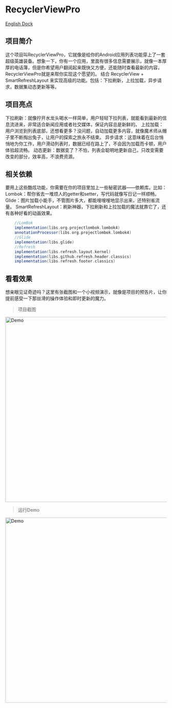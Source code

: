 # RecyclerViewPro

[English Dock](https://github.com/uyevan/RecyclerViewPro/blob/master/README.md)

## 项目简介

这个项目叫RecyclerViewPro，它就像是给你的Android应用列表功能穿上了一套超级英雄装备。想象一下，你有一个应用，里面有很多信息需要展示，就像一本厚厚的电话簿，但是你希望用户翻阅起来既快又方便，还能随时查看最新的内容，RecyclerViewPro就是来帮你实现这个愿望的。
结合 RecyclerView + SmartRefreshLayout 来实现高级的功能。包括：下拉刷新，上拉加载，异步请求，数据集动态更新等等。

## 项目亮点

下拉刷新：就像拧开水龙头喝水一样简单，用户轻轻下拉列表，就能看到最新的信息流进来，非常适合新闻应用或者社交媒体，保证内容总是新鲜的。
上拉加载：用户浏览到列表底部，还想看更多？没问题，自动加载更多内容，就像魔术师从帽子里不断掏出兔子，让用户的探索之旅永不结束。
异步请求：这意味着在后台悄悄地为你工作，用户滑动列表时，数据已经在路上了，不会因为加载而卡顿，用户体验超流畅。
动态更新：数据变了？不怕，列表会聪明地更新自己，只改变需要改变的部分，效率高，不浪费资源。

## 相关依赖

要用上这些酷炫功能，你需要在你的项目里加上一些秘密武器——依赖库。比如：
Lombok：帮你省去一堆烦人的getter和setter，写代码就像写日记一样顺畅。
Glide：图片加载小能手，不管图片多大，都能嗖嗖嗖地显示出来，还特别省流量。
SmartRefreshLayout：刷新神器，下拉刷新和上拉加载的魔法就靠它了，还有各种好看的动画效果。

```gradle
    //LomBok
    implementation(libs.org.projectlombok.lombok4)
    annotationProcessor(libs.org.projectlombok.lombok4)
    //Glide
    implementation(libs.glide)
    //Refresh
    implementation(libs.refresh.layout.kernel)
    implementation(libs.github.refresh.header.classics)
    implementation(libs.refresh.footer.classics)
```

## 看看效果

想亲眼见证奇迹吗？这里有张截图和一个小视频演示，就像是项目的预告片，让你提前感受一下那丝滑的操作体验和即时更新的魔力。

> 项目截图

<img alt="Demo" height="576" src="https://img2.imgtp.com/2024/06/01/SD4iyI04.png" width="1024"/>

> 运行Demo

<img alt="Demo" height="576" src="https://img2.imgtp.com/2024/06/01/XRcuwOYn.gif" width="1024"/>
